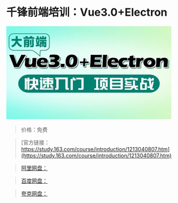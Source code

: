 # 千锋前端培训：Vue3.0+Electron

![img](../../../assets/study163/free/55892b7702cd43d0930312cbfee7f034.jpg)

> 价格：免费

> [官方链接：https://study.163.com/course/introduction/1213040807.htm](https://study.163.com/course/introduction/1213040807.htm)

> [阿里网盘：]()

> [百度网盘：]()

> [夸克网盘：]()
